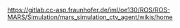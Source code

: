 https://gitlab.cc-asp.fraunhofer.de/iml/oe130/ROS/ROS-MARS/Simulation/mars_simulation_ctv_agent/wikis/home